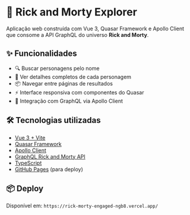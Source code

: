 # 🧪 Rick and Morty Explorer

Aplicação web construída com Vue 3, Quasar Framework e Apollo Client que consome a API GraphQL do universo **Rick and Morty**.

## ✨ Funcionalidades

- 🔍 Buscar personagens pelo nome  
- 📄 Ver detalhes completos de cada personagem  
- 📦 Navegar entre páginas de resultados  
- ⚡ Interface responsiva com componentes do Quasar  
- 🚀 Integração com GraphQL via Apollo Client

## 🛠️ Tecnologias utilizadas

- [Vue 3 + Vite](https://vuejs.org/)
- [Quasar Framework](https://quasar.dev/)
- [Apollo Client](https://www.apollographql.com/docs/)
- [GraphQL Rick and Morty API](https://rickandmortyapi.com/graphql)
- [TypeScript](https://www.typescriptlang.org/)
- [GitHub Pages](https://pages.github.com/) (para deploy)

## 📦 Deploy

Disponível em: `https://rick-morty-engaged-ngb8.vercel.app/`  
